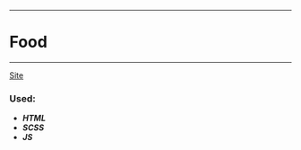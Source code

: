 ____
# Food
____
[Site](https://1kiritos1.github.io/food/)

### Used:
* ***HTML***
* ***SCSS***
* ***JS*** 
